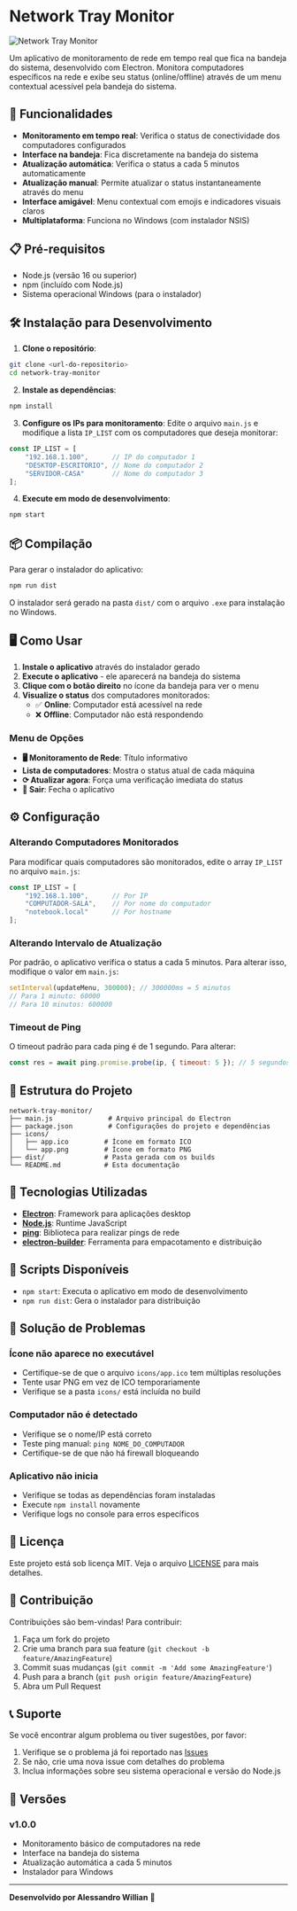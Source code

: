 # Network Tray Monitor

![Network Tray Monitor](icons/app.png)

Um aplicativo de monitoramento de rede em tempo real que fica na bandeja do sistema, desenvolvido com Electron. Monitora computadores específicos na rede e exibe seu status (online/offline) através de um menu contextual acessível pela bandeja do sistema.

## 🚀 Funcionalidades

- **Monitoramento em tempo real**: Verifica o status de conectividade dos computadores configurados
- **Interface na bandeja**: Fica discretamente na bandeja do sistema
- **Atualização automática**: Verifica o status a cada 5 minutos automaticamente
- **Atualização manual**: Permite atualizar o status instantaneamente através do menu
- **Interface amigável**: Menu contextual com emojis e indicadores visuais claros
- **Multiplataforma**: Funciona no Windows (com instalador NSIS)

## 📋 Pré-requisitos

- Node.js (versão 16 ou superior)
- npm (incluído com Node.js)
- Sistema operacional Windows (para o instalador)

## 🛠️ Instalação para Desenvolvimento

1. **Clone o repositório**:
```bash
git clone <url-do-repositorio>
cd network-tray-monitor
```

2. **Instale as dependências**:
```bash
npm install
```

3. **Configure os IPs para monitoramento**:
Edite o arquivo `main.js` e modifique a lista `IP_LIST` com os computadores que deseja monitorar:
```javascript
const IP_LIST = [
    "192.168.1.100",      // IP do computador 1
    "DESKTOP-ESCRITORIO", // Nome do computador 2
    "SERVIDOR-CASA"       // Nome do computador 3
];
```

4. **Execute em modo de desenvolvimento**:
```bash
npm start
```

## 📦 Compilação

Para gerar o instalador do aplicativo:

```bash
npm run dist
```

O instalador será gerado na pasta `dist/` com o arquivo `.exe` para instalação no Windows.

## 🖥️ Como Usar

1. **Instale o aplicativo** através do instalador gerado
2. **Execute o aplicativo** - ele aparecerá na bandeja do sistema
3. **Clique com o botão direito** no ícone da bandeja para ver o menu
4. **Visualize o status** dos computadores monitorados:
   - ✅ **Online**: Computador está acessível na rede
   - ❌ **Offline**: Computador não está respondendo

### Menu de Opções

- **🖥️ Monitoramento de Rede**: Título informativo
- **Lista de computadores**: Mostra o status atual de cada máquina
- **⟳ Atualizar agora**: Força uma verificação imediata do status
- **🛑 Sair**: Fecha o aplicativo

## ⚙️ Configuração

### Alterando Computadores Monitorados

Para modificar quais computadores são monitorados, edite o array `IP_LIST` no arquivo `main.js`:

```javascript
const IP_LIST = [
    "192.168.1.100",      // Por IP
    "COMPUTADOR-SALA",    // Por nome do computador
    "notebook.local"      // Por hostname
];
```

### Alterando Intervalo de Atualização

Por padrão, o aplicativo verifica o status a cada 5 minutos. Para alterar isso, modifique o valor em `main.js`:

```javascript
setInterval(updateMenu, 300000); // 300000ms = 5 minutos
// Para 1 minuto: 60000
// Para 10 minutos: 600000
```

### Timeout de Ping

O timeout padrão para cada ping é de 1 segundo. Para alterar:

```javascript
const res = await ping.promise.probe(ip, { timeout: 5 }); // 5 segundos
```

## 📁 Estrutura do Projeto

```
network-tray-monitor/
├── main.js              # Arquivo principal do Electron
├── package.json         # Configurações do projeto e dependências
├── icons/
│   ├── app.ico         # Ícone em formato ICO
│   └── app.png         # Ícone em formato PNG
├── dist/               # Pasta gerada com os builds
└── README.md           # Esta documentação
```

## 🔧 Tecnologias Utilizadas

- **[Electron](https://www.electronjs.org/)**: Framework para aplicações desktop
- **[Node.js](https://nodejs.org/)**: Runtime JavaScript
- **[ping](https://www.npmjs.com/package/ping)**: Biblioteca para realizar pings de rede
- **[electron-builder](https://www.electron.build/)**: Ferramenta para empacotamento e distribuição

## 📝 Scripts Disponíveis

- `npm start`: Executa o aplicativo em modo de desenvolvimento
- `npm run dist`: Gera o instalador para distribuição

## 🐛 Solução de Problemas

### Ícone não aparece no executável
- Certifique-se de que o arquivo `icons/app.ico` tem múltiplas resoluções
- Tente usar PNG em vez de ICO temporariamente
- Verifique se a pasta `icons/` está incluída no build

### Computador não é detectado
- Verifique se o nome/IP está correto
- Teste ping manual: `ping NOME_DO_COMPUTADOR`
- Certifique-se de que não há firewall bloqueando

### Aplicativo não inicia
- Verifique se todas as dependências foram instaladas
- Execute `npm install` novamente
- Verifique logs no console para erros específicos

## 📄 Licença

Este projeto está sob licença MIT. Veja o arquivo [LICENSE](LICENSE) para mais detalhes.

## 🤝 Contribuição

Contribuições são bem-vindas! Para contribuir:

1. Faça um fork do projeto
2. Crie uma branch para sua feature (`git checkout -b feature/AmazingFeature`)
3. Commit suas mudanças (`git commit -m 'Add some AmazingFeature'`)
4. Push para a branch (`git push origin feature/AmazingFeature`)
5. Abra um Pull Request

## 📞 Suporte

Se você encontrar algum problema ou tiver sugestões, por favor:

1. Verifique se o problema já foi reportado nas [Issues](../../issues)
2. Se não, crie uma nova issue com detalhes do problema
3. Inclua informações sobre seu sistema operacional e versão do Node.js

## 🔄 Versões

### v1.0.0
- Monitoramento básico de computadores na rede
- Interface na bandeja do sistema
- Atualização automática a cada 5 minutos
- Instalador para Windows

---

**Desenvolvido por Alessandro Willian** 🚀